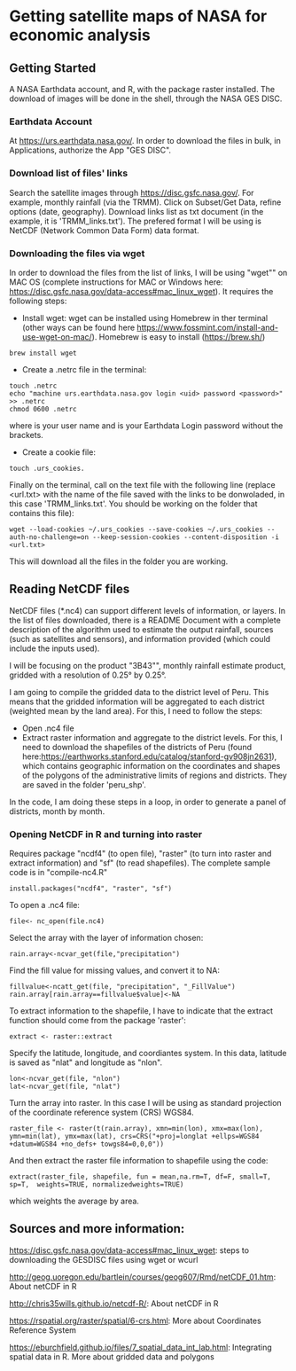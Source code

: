 
# Getting satellite maps of NASA for economic analysis

## Getting Started

A NASA Earthdata account, and R, with the package raster installed. The download of images will be done in the shell, through the NASA GES DISC. 

### Earthdata Account 

At https://urs.earthdata.nasa.gov/. In order to download the files in bulk, in Applications, authorize the App "GES DISC". 

### Download list of files' links

Search the satellite images through https://disc.gsfc.nasa.gov/. For example, monthly rainfall (via the TRMM). Click on Subset/Get Data, refine options (date, geography). Download links list as txt document (in the example, it is 'TRMM_links.txt'). The prefered format I will be using is NetCDF (Network Common Data Form) data format. 

### Downloading the files via wget

In order to download the files from the list of links, I will be using "wget"" on MAC OS (complete instructions for MAC or Windows here: https://disc.gsfc.nasa.gov/data-access#mac_linux_wget). It requires the following steps:

- Install wget: wget can be installed using Homebrew in ther terminal (other ways can be found here https://www.fossmint.com/install-and-use-wget-on-mac/). Homebrew is easy to install (https://brew.sh/)

```
brew install wget
```
 
- Create a .netrc file in the terminal: 

```
touch .netrc
echo "machine urs.earthdata.nasa.gov login <uid> password <password>" >> .netrc 
chmod 0600 .netrc 
```

where <uid> is your user name and <password> is your Earthdata Login password without the brackets. 

- Create a cookie file:

```
touch .urs_cookies.
```

Finally on the terminal, call on the text file with the following line (replace <url.txt> with the name of the file saved with the links to be donwoladed, in this case 'TRMM_links.txt'. You should be working on the folder that contains this file):

```
wget --load-cookies ~/.urs_cookies --save-cookies ~/.urs_cookies --auth-no-challenge=on --keep-session-cookies --content-disposition -i <url.txt>
```

This will download all the files in the folder you are working. 
 
 
## Reading NetCDF files

NetCDF files (*.nc4) can support different levels of information, or layers. In the list of files downloaded, there is a README Document with a complete description of the algorithm used to estimate the output rainfall, sources (such as satellites and sensors), and information provided (which could include the inputs used).

I will be focusing on the product "3B43"", monthly rainfall estimate product, gridded with a resolution of 0.25° by 0.25°. 

I am going to compile the gridded data to the district level of Peru. This means that the gridded information will be aggregated to each district (weighted mean by the land area). For this, I need to follow the steps: 

- Open .nc4 file
- Extract raster information and aggregate to the district levels. For this, I need to download the shapefiles of the districts of Peru (found here:https://earthworks.stanford.edu/catalog/stanford-gv908jn2631), which contains geographic information on the coordinates and shapes of the polygons of the administrative limits of regions and districts. They are saved in the folder 'peru_shp'.

In the code, I am doing these steps in a loop, in order to generate a panel of districts, month by month. 

### Opening NetCDF in R and turning into raster

Requires package "ncdf4" (to open file), "raster" (to turn into raster and extract information) and "sf" (to read shapefiles). The complete sample code is in "compile-nc4.R"

```
install.packages("ncdf4", "raster", "sf")
```

To open a .nc4 file: 

```
file<- nc_open(file.nc4)

```
Select the array with the layer of information chosen: 

```
rain.array<-ncvar_get(file,"precipitation")

```

Find the fill value for missing values, and convert it to NA:

```
fillvalue<-ncatt_get(file, "precipitation", "_FillValue")
rain.array[rain.array==fillvalue$value]<-NA
```

To extract information to the shapefile, I have to indicate that the extract function should come from the package 'raster':

```
extract <- raster::extract
```

Specify the latitude, longitude, and coordiantes system. In this data, latitude is saved as "nlat" and longitude as "nlon". 

```
lon<-ncvar_get(file, "nlon")
lat<-ncvar_get(file, "nlat")

```
Turn the array into raster. In this case I will be using as standard projection of the coordinate reference system (CRS) WGS84. 

```
raster_file <- raster(t(rain.array), xmn=min(lon), xmx=max(lon), ymn=min(lat), ymx=max(lat), crs=CRS("+proj=longlat +ellps=WGS84 +datum=WGS84 +no_defs+ towgs84=0,0,0"))
```
And then extract the raster file information to shapefile using the code: 

```
extract(raster_file, shapefile, fun = mean,na.rm=T, df=F, small=T, sp=T,  weights=TRUE, normalizedweights=TRUE)
```
which weights the average by area. 


## Sources and more information: 

https://disc.gsfc.nasa.gov/data-access#mac_linux_wget: steps to downloading the GESDISC files using wget or wcurl

http://geog.uoregon.edu/bartlein/courses/geog607/Rmd/netCDF_01.htm: About netCDF in R

http://chris35wills.github.io/netcdf-R/: About netCDF in R

https://rspatial.org/raster/spatial/6-crs.html: More about Coordinates Reference System

https://eburchfield.github.io/files/7_spatial_data_int_lab.html: Integrating spatial data in R. More about gridded data and polygons



